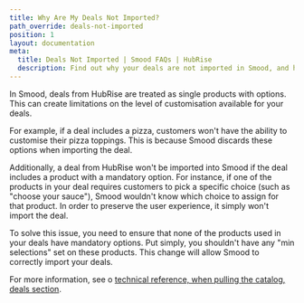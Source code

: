 ```yaml
---
title: Why Are My Deals Not Imported?
path_override: deals-not-imported
position: 1
layout: documentation
meta:
  title: Deals Not Imported | Smood FAQs | HubRise
  description: Find out why your deals are not imported in Smood, and how to fix it.
---
```


In Smood, deals from HubRise are treated as single products with options. This can create limitations on the level of customisation available for your deals.

For example, if a deal includes a pizza, customers won't have the ability to customise their pizza toppings. This is because Smood discards these options when importing the deal.

Additionally, a deal from HubRise won't be imported into Smood if the deal includes a product with a mandatory option. For instance, if one of the products in your deal requires customers to pick a specific choice (such as "choose your sauce"), Smood wouldn't know which choice to assign for that product. In order to preserve the user experience, it simply won't import the deal.

To solve this issue, you need to ensure that none of the products used in your deals have mandatory options. Put simply, you shouldn't have any "min selections" set on these products. This change will allow Smood to correctly import your deals.

For more information, see o [technical reference, when pulling the catalog, deals section](/apps/smood/pull-catalog/#deals).
